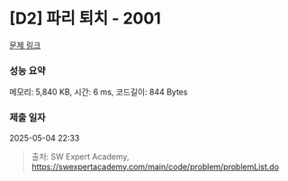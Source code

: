 # [D2] 파리 퇴치 - 2001 

[문제 링크](https://swexpertacademy.com/main/code/problem/problemDetail.do?contestProbId=AV5PzOCKAigDFAUq) 

### 성능 요약

메모리: 5,840 KB, 시간: 6 ms, 코드길이: 844 Bytes

### 제출 일자

2025-05-04 22:33



> 출처: SW Expert Academy, https://swexpertacademy.com/main/code/problem/problemList.do